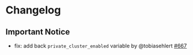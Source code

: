 # Changelog

## Important Notice

* fix: add back `private_cluster_enabled` variable by @tobiasehlert [#667](https://github.com/Azure/terraform-azurerm-aks/pull/667)
